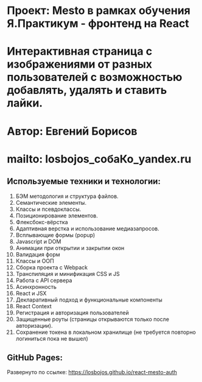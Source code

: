 # Проект: Mesto в рамках обучения Я.Практикум - фронтенд на React
# Интерактивная страница с изображениями от разных пользователей с возможностью добавлять, удалять и ставить лайки.
# Автор: Евгений Борисов
# mailto: losbojos_собаКо_yandex.ru

## Используемые техники и технологии:
1. БЭМ методология и структура файлов.
2. Семантические элементы.
3. Классы и псевдоклассы.
4. Позиционирование элементов.
5. Флексбокс-вёрстка
6. Адаптивная верстка и использование медиазапросов.
7. Всплывающие формы (popup)
8. Javascript и DOM
9. Анимации при открытии и закрытии окон
10. Валидация форм
11. Классы и ООП
12. Сборка проекта с Webpack 
13. Транспиляция и минификация CSS и JS
14. Работа с API сервера
15. Асинхронность
16. React и JSX
17. Декларативный подход и функциональные компоненты
18. React Context
19. Регистрация и авторизация пользователей
20. Защищенные роуты (страницы открываются только после авторизации).
21. Сохранение токена в локальном хранилище (не требуется повторно логиниться пока не вышел)

## GitHub Pages:
Развернуто по ссылке:
https://losbojos.github.io/react-mesto-auth

